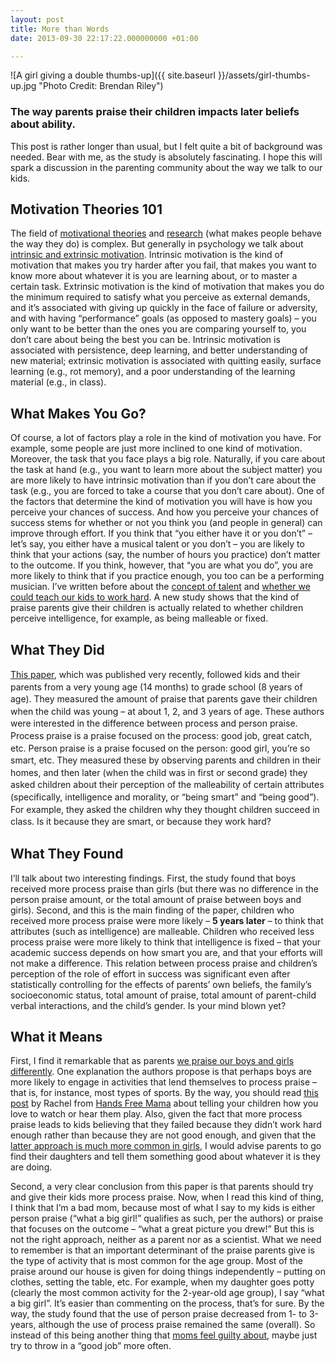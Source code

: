 ```yaml
---
layout: post
title: More than Words
date: 2013-09-30 22:17:22.000000000 +01:00

---
```

![A girl giving a double thumbs-up]({{ site.baseurl }}/assets/girl-thumbs-up.jpg "Photo Credit: Brendan Riley")

### The way parents praise their children impacts later beliefs about ability.

This post is rather longer than usual, but I felt quite a bit of background was needed. Bear with me, as the study is absolutely fascinating. I hope this will spark a discussion in the parenting community about the way we talk to our kids.

## Motivation Theories 101

The field of [motivational theories](http://link.springer.com/journal/11031) and [research](http://www.journals.elsevier.com/learning-and-motivation) (what makes people behave the way they do) is complex. But generally in psychology we talk about [intrinsic and extrinsic motivation](http://en.wikipedia.org/wiki/Motivation#Intrinsic_and_extrinsic_motivation). Intrinsic motivation is the kind of motivation that makes you try harder after you fail, that makes you want to know more about whatever it is you are learning about, or to master a certain task. Extrinsic motivation is the kind of motivation that makes you do the minimum required to satisfy what you perceive as external demands, and it’s associated with giving up quickly in the face of failure or adversity, and with having “performance” goals (as opposed to mastery goals) – you only want to be better than the ones you are comparing yourself to, you don’t care about being the best you can be. Intrinsic motivation is associated with persistence, deep learning, and better understanding of new material; extrinsic motivation is associated with quitting easily, surface learning (e.g., rot memory), and a poor understanding of the learning material (e.g., in class).

## What Makes You Go?

Of course, a lot of factors play a role in the kind of motivation you have. For example, some people are just more inclined to one kind of motivation. Moreover, the task that you face plays a big role. Naturally, if you care about the task at hand (e.g., you want to learn more about the subject matter) you are more likely to have intrinsic motivation than if you don’t care about the task (e.g., you are forced to take a course that you don’t care about). One of the factors that determine the kind of motivation you will have is how you perceive your chances of success. And how you perceive your chances of success stems for whether or not you think you (and people in general) can improve through effort. If you think that “you either have it or you don’t” – let’s say, you either have a musical talent or you don’t – you are likely to think that your actions (say, the number of hours you practice) don’t matter to the outcome. If you think, however, that “you are what you do”, you are more likely to think that if you practice enough, you too can be a performing musician. I’ve written before about the [concept of talent](https://galpod.com/carpe-diem-really/) and [whether we could teach our kids to work hard](https://galpod.com/the-hard-working-gene/). A new study shows that the kind of praise parents give their children is actually related to whether children perceive intelligence, for example, as being malleable or fixed.

## What They Did

[This paper](http://onlinelibrary.wiley.com/doi/10.1111/cdev.12064/abstract)<span style="line-height:1.4;">, which was published very recently, followed kids and their parents from a very young age (14 months) to grade school (8 years of age). They measured the amount of praise that parents gave their children when the child was young – at about 1, 2, and 3 years of age. These authors were interested in the difference between process and person praise. Process praise is a praise focused on the process: good job, great catch, etc. Person praise is a praise focused on the person: good girl, you’re so smart, etc. They measured these by observing parents and children in their homes, and then later (when the child was in first or second grade) they asked children about their perception of the malleability of certain attributes (specifically, intelligence and morality, or “being smart” and “being good”). For example, they asked the children why they thought children succeed in class. Is it because they are smart, or because they work hard?</span>

## What They Found

I’ll talk about two interesting findings. First, the study found that boys received more process praise than girls (but there was no difference in the person praise amount, or the total amount of praise between boys and girls). Second, and this is the main finding of the paper, children who received more process praise were more likely – **5 years later** – to think that attributes (such as intelligence) are malleable. Children who received less process praise were more likely to think that intelligence is fixed – that your academic success depends on how smart you are, and that your efforts will not make a difference. This relation between process praise and children’s perception of the role of effort in success was significant even after statistically controlling for the effects of parents’ own beliefs, the family’s socioeconomic status, total amount of praise, total amount of parent-child verbal interactions, and the child’s gender. Is your mind blown yet?

## What it Means

First, I find it remarkable that as parents [we praise our boys and girls differently](https://galpod.com/daddys-girl-and-mommas-boy/). One explanation the authors propose is that perhaps boys are more likely to engage in activities that lend themselves to process praise – that is, for instance, most types of sports. By the way, you should read [this post](http://www.handsfreemama.com/2012/04/16/six-words-you-should-say-today/) by Rachel from [Hands Free Mama](http://www.handsfreemama.com/) about telling your children how you love to watch or hear them play. Also, given the fact that more process praise leads to kids believing that they failed because they didn’t work hard enough rather than because they are not good enough, and given that the [latter approach is much more common in girls](http://www.tandfonline.com/doi/abs/10.1080/01443410.2010.518596#.UkomrmTF1EA), I would advise parents to go find their daughters and tell them something good about whatever it is they are doing.

Second, a very clear conclusion from this paper is that parents should try and give their kids more process praise. Now, when I read this kind of thing, I think that I’m a bad mom, because most of what I say to my kids is either person praise (“what a big girl!” qualifies as such, per the authors) or praise that focuses on the outcome – “what a great picture you drew!” But this is not the right approach, neither as a parent nor as a scientist. What we need to remember is that an important determinant of the praise parents give is the type of activity that is most common for the age group. Most of the praise around our house is given for doing things independently – putting on clothes, setting the table, etc. For example, when my daughter goes potty (clearly the most common activity for the 2-year-old age group), I say “what a big girl”. It’s easier than commenting on the process, that’s for sure. By the way, the study found that the use of person praise decreased from 1- to 3-years, although the use of process praise remained the same (overall). So instead of this being another thing that [moms feel guilty about](https://galpod.com/when-one-of-my-children-goes-neglected/), maybe just try to throw in a “good job” more often.
